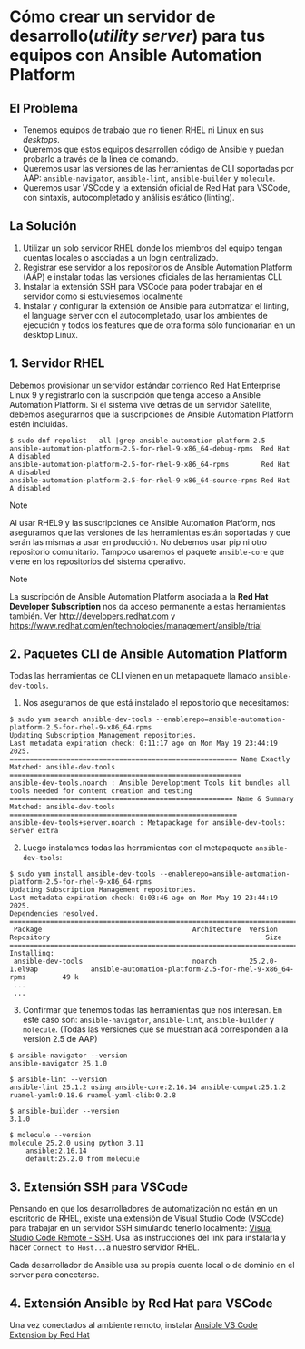 # Cómo crear un servidor de desarrollo(_utility server_) para tus equipos con Ansible Automation Platform

## El Problema
- Tenemos equipos de trabajo que no tienen RHEL ni Linux en sus _desktops_.
- Queremos que estos equipos desarrollen código de Ansible y puedan probarlo a través de la línea de comando.
- Queremos usar las versiones de las herramientas de CLI soportadas por AAP: `ansible-navigator`, `ansible-lint`, `ansible-builder` y `molecule`.
- Queremos usar VSCode y la extensión oficial de Red Hat para VSCode, con sintaxis, autocompletado y análisis estático (linting).

## La Solución
1. Utilizar un solo servidor RHEL donde los miembros del equipo tengan cuentas locales o asociadas a un login centralizado. 
2. Registrar ese servidor a los repositorios de Ansible Automation Platform (AAP) e instalar todas las versiones oficiales de las herramientas CLI.
3. Instalar la extensión SSH para VSCode para poder trabajar en el servidor como si estuviésemos localmente
4. Instalar y configurar la extensión de Ansible para automatizar el linting, el language server con el autocompletado, usar los ambientes de ejecución y todos los features que de otra forma sólo funcionarían en un desktop Linux.


## 1. Servidor RHEL 

Debemos provisionar un servidor estándar corriendo Red Hat Enterprise Linux 9 y registrarlo con la suscripción que tenga acceso a Ansible Automation Platform. Si el sistema vive detrás de un servidor Satellite, debemos asegurarnos que la suscripciones de Ansible Automation Platform estén incluidas.

```
$ sudo dnf repolist --all |grep ansible-automation-platform-2.5
ansible-automation-platform-2.5-for-rhel-9-x86_64-debug-rpms  Red Hat A disabled
ansible-automation-platform-2.5-for-rhel-9-x86_64-rpms        Red Hat A disabled
ansible-automation-platform-2.5-for-rhel-9-x86_64-source-rpms Red Hat A disabled

```

> [!NOTE]
> Al usar RHEL9 y las suscripciones de Ansible Automation Platform, nos aseguramos que las versiones de las herramientas están soportadas y que serán las mismas a usar en producción. No debemos usar pip ni otro repositorio comunitario. Tampoco usaremos el paquete `ansible-core` que viene en los repositorios del sistema operativo.

> [!NOTE]
> La suscripción de Ansible Automation Platform asociada a la __Red Hat Developer Subscription__ nos da acceso permanente a estas herramientas también. Ver http://developers.redhat.com y https://www.redhat.com/en/technologies/management/ansible/trial

## 2. Paquetes CLI de Ansible Automation Platform

Todas las herramientas de CLI vienen en un metapaquete llamado `ansible-dev-tools`. 

1. Nos aseguramos de que está instalado el repositorio que necesitamos:

```
$ sudo yum search ansible-dev-tools --enablerepo=ansible-automation-platform-2.5-for-rhel-9-x86_64-rpms
Updating Subscription Management repositories.
Last metadata expiration check: 0:11:17 ago on Mon May 19 23:44:19 2025.
======================================================== Name Exactly Matched: ansible-dev-tools =========================================================
ansible-dev-tools.noarch : Ansible Developtment Tools kit bundles all tools needed for content creation and testing
======================================================= Name & Summary Matched: ansible-dev-tools ========================================================
ansible-dev-tools+server.noarch : Metapackage for ansible-dev-tools: server extra
```

2. Luego instalamos todas las herramientas con el metapaquete `ansible-dev-tools`:

```
$ sudo yum install ansible-dev-tools --enablerepo=ansible-automation-platform-2.5-for-rhel-9-x86_64-rpms
Updating Subscription Management repositories.
Last metadata expiration check: 0:03:46 ago on Mon May 19 23:44:19 2025.
Dependencies resolved.
==========================================================================================================================================================
 Package                                     Architecture  Version                    Repository                                                     Size
==========================================================================================================================================================
Installing:
 ansible-dev-tools                           noarch        25.2.0-1.el9ap             ansible-automation-platform-2.5-for-rhel-9-x86_64-rpms         49 k
 ...
 ...
```

3. Confirmar que tenemos todas las herramientas que nos interesan. En este caso son: `ansible-navigator`, `ansible-lint`, `ansible-builder` y `molecule`. (Todas las versiones que se muestran acá corresponden a la versión 2.5 de AAP)

```
$ ansible-navigator --version
ansible-navigator 25.1.0

$ ansible-lint --version
ansible-lint 25.1.2 using ansible-core:2.16.14 ansible-compat:25.1.2 ruamel-yaml:0.18.6 ruamel-yaml-clib:0.2.8

$ ansible-builder --version
3.1.0

$ molecule --version
molecule 25.2.0 using python 3.11 
    ansible:2.16.14
    default:25.2.0 from molecule

```

## 3. Extensión SSH para VSCode
Pensando en que los desarrolladores de automatización no están en un escritorio de RHEL, existe una extensión de Visual Studio Code (VSCode) para trabajar en un servidor SSH simulando tenerlo localmente: [Visual Studio Code Remote - SSH](https://marketplace.visualstudio.com/items?itemName=ms-vscode-remote.remote-ssh). Usa las instrucciones del link para instalarla y hacer `Connect to Host...`a nuestro servidor RHEL.

Cada desarrollador de Ansible usa su propia cuenta local o de dominio en el server para conectarse.

## 4. Extensión Ansible by Red Hat para VSCode
Una vez conectados al ambiente remoto, instalar [Ansible VS Code Extension by Red Hat](https://marketplace.visualstudio.com/items?itemName=redhat.ansible)

